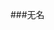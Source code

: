 ###无名

<div id="pagewrap" class='pagewrap' folder="hongguan" prefix="img">
  <div class='pageblock' id='fullscreen'>
    <div class='slider'>
      <div class='slide' id="img1"></div>
      <div class='slide' id="img2"></div>
    </div>
  </div>
</div>

